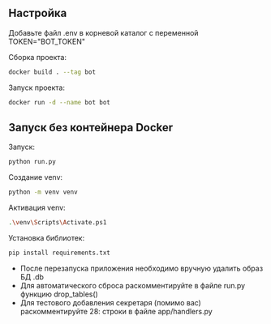 
## Настройка

Добавьте файл .env в корневой каталог с переменной TOKEN="BOT_TOKEN"

Сборка проекта:
  ```sh
  docker build . --tag bot
  ```
Запуск проекта:
  ```sh
  docker run -d --name bot bot
  ```

## Запуск без контейнера Docker

Запуск:
  ```sh
  python run.py
  ```
Создание venv:
  ```sh
  python -m venv venv
  ```
Активация venv:
  ```sh
  .\venv\Scripts\Activate.ps1
  ```
Установка библиотек:
  ```sh
  pip install requirements.txt
  ```

* После перезапуска приложения необходимо вручную удалить образ БД .db
* Для автоматического сброса раскомментируйте в файле run.py функцию drop_tables()
* Для тестового добавления секретаря (помимо вас) раскомментируйте 28: строки в файле app/handlers.py